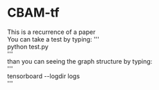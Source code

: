 # CBAM-tf
This is a recurrence of a paper  
You can take a test by typing: 
'''  
    python test.py   
'''   
than you can seeing the graph structure by typing:  
'''       
    tensorboard --logdir logs  
'''
